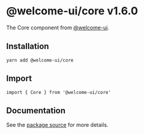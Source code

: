 # @welcome-ui/core v1.6.0

The Core component from [@welcome-ui](http://welcome-ui.com).

## Installation

    yarn add @welcome-ui/core

## Import

    import { Core } from '@welcome-ui/core'

## Documentation

See the [package source](https://github.com/WTTJ/welcome-ui/tree/v1.6.0/packages/Core) for more details.
